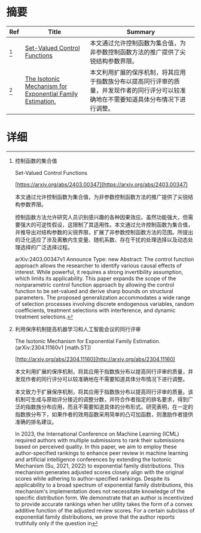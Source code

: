 # 摘要

| Ref | Title | Summary |
| --- | --- | --- |
| [^1] | [Set-Valued Control Functions](https://arxiv.org/abs/2403.00347) | 本文通过允许控制函数为集合值，为非参数控制函数方法的推广提供了尖锐结构参数界限。 |
| [^2] | [The Isotonic Mechanism for Exponential Family Estimation.](http://arxiv.org/abs/2304.11160) | 本文利用扩展的保序机制，将其应用于指数族分布以提高同行评审的质量，并发现作者的同行评分可以较准确地在不需要知道具体分布情况下进行调整。 |

# 详细

[^1]: 控制函数的集合值

    Set-Valued Control Functions

    [https://arxiv.org/abs/2403.00347](https://arxiv.org/abs/2403.00347)

    本文通过允许控制函数为集合值，为非参数控制函数方法的推广提供了尖锐结构参数界限。

    

    控制函数方法允许研究人员识别感兴趣的各种因果效应。虽然功能强大，但需要强大的可逆性假设，这限制了其适用性。本文通过允许控制函数为集合值，并推导出对结构参数的尖锐界限，扩展了非参数控制函数方法的范围。所提出的泛化适应了涉及离散内生变量、随机系数、存在干扰的处理选择以及动态处理选择的广泛选择过程。

    arXiv:2403.00347v1 Announce Type: new  Abstract: The control function approach allows the researcher to identify various causal effects of interest. While powerful, it requires a strong invertibility assumption, which limits its applicability. This paper expands the scope of the nonparametric control function approach by allowing the control function to be set-valued and derive sharp bounds on structural parameters. The proposed generalization accommodates a wide range of selection processes involving discrete endogenous variables, random coefficients, treatment selections with interference, and dynamic treatment selections.
    
[^2]: 利用保序机制提高机器学习和人工智能会议的同行评审

    The Isotonic Mechanism for Exponential Family Estimation. (arXiv:2304.11160v1 [math.ST])

    [http://arxiv.org/abs/2304.11160](http://arxiv.org/abs/2304.11160)

    本文利用扩展的保序机制，将其应用于指数族分布以提高同行评审的质量，并发现作者的同行评分可以较准确地在不需要知道具体分布情况下进行调整。

    

    本文致力于扩展保序机制，将其应用于指数族分布以提高同行评审的质量。该机制可生成与原始评分接近的调整分数，并符合作者指定的排名要求，得到广泛的指数族分布应用，而且不需要知道具体的分布形式。研究表明，在一定的指数族分布下，如果作者的效用函数采用简单的凸可加函数，则激励作者提供准确的排名建议。

    In 2023, the International Conference on Machine Learning (ICML) required authors with multiple submissions to rank their submissions based on perceived quality. In this paper, we aim to employ these author-specified rankings to enhance peer review in machine learning and artificial intelligence conferences by extending the Isotonic Mechanism (Su, 2021, 2022) to exponential family distributions. This mechanism generates adjusted scores closely align with the original scores while adhering to author-specified rankings. Despite its applicability to a broad spectrum of exponential family distributions, this mechanism's implementation does not necessitate knowledge of the specific distribution form. We demonstrate that an author is incentivized to provide accurate rankings when her utility takes the form of a convex additive function of the adjusted review scores. For a certain subclass of exponential family distributions, we prove that the author reports truthfully only if the question in
    

